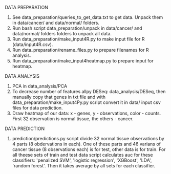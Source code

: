 DATA PREPARATION
1) See data_preparation/queries_to_get_data.txt to get data. Unpack them in data/cancer/ and data/normal/ folders.
2) Run bash script data_preparation/unpack in data/cancer/ and data/normal/ folders folders to unpack all data.
3) Run data_preparation/make_input4R.py to make input file for R (data/input4R.csv).
4) Run data_preparation/rename_files.py to prepare filenames for R analysis.
5) Run data_preparation/make_input4heatmap.py to prepare input for heatmap.

DATA ANALYSIS
1) PCA in data_analysis/PCA
2) To decrease number of features allpy DESeq: data_analysis/DESeq, then manually copy that genes in txt file and with data_preparation/make_input4Py.py script convert it in data/ input csv files for data prediction.
3) Draw heatmap of our data: x - genes, y - observations, color - counts. First 32 observation is normal tissue, the others - cancer.

DATA PREDICTION
1) prediction/predictions.py script divide 32 normal tissue observations by 4 parts (8 obdervations in each). One of these parts and 46 varians of cancer tissue (8 observations each) is for test, other data is for train. For all theese sets of train and test data script calculates auc for these classifiers: 'penalized SVM', 'logistic regression', 'XGBoost', 'LDA', 'random forest'. Then it takes average by all sets for each classifier.
